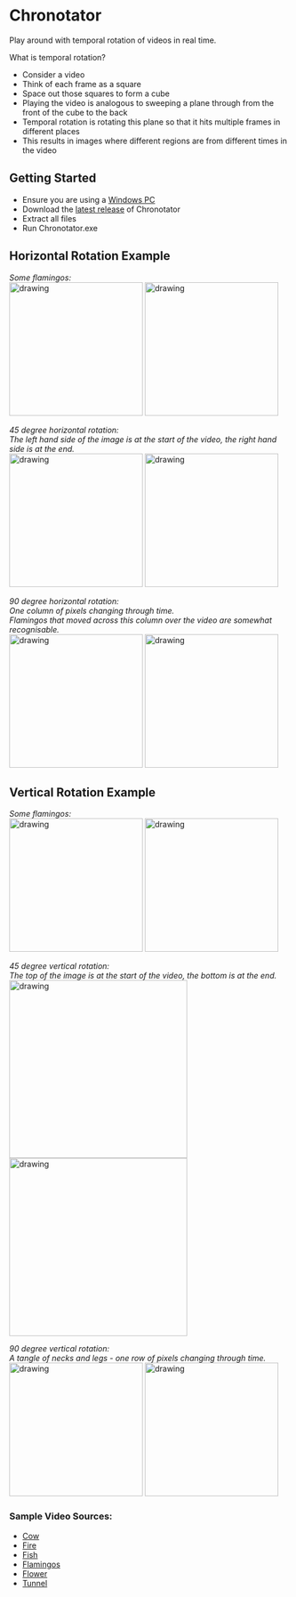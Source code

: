 # Chronotator
Play around with temporal rotation of videos in real time.

What is temporal rotation?
- Consider a video
- Think of each frame as a square
- Space out those squares to form a cube
- Playing the video is analogous to sweeping a plane through from the front of the cube to the back
- Temporal rotation is rotating this plane so that it hits multiple frames in different places
- This results in images where different regions are from different times in the video

## Getting Started
- Ensure you are using a [Windows PC](https://www.pcspecialist.co.uk/)
- Download the [latest release](https://github.com/nick-wilson95/Chronotator/releases/download/v1.0/Chronotator.zip) of Chronotator
- Extract all files
- Run Chronotator.exe

## Horizontal Rotation Example

*Some flamingos:* <br/>
<img src="https://user-images.githubusercontent.com/43935094/183253380-59b09f18-ece7-4159-9641-74375dce98f7.png" alt="drawing" height="240"/>
<img src="https://user-images.githubusercontent.com/43935094/182721805-8248f887-5c41-4d88-884a-861c4fc70e3a.PNG" alt="drawing" height="240"/>

*45 degree horizontal rotation:* <br/>
*The left hand side of the image is at the start of the video, the right hand side is at the end.* <br/>
<img src="https://user-images.githubusercontent.com/43935094/183253383-cc30c7d3-d6c7-4ee0-9835-1bc410d2d449.png" alt="drawing" height="240"/>
<img src="https://user-images.githubusercontent.com/43935094/182721818-243c321e-d6a5-4062-8553-2ac994441df3.PNG" alt="drawing" height="240"/>

*90 degree horizontal rotation:* <br/>
*One column of pixels changing through time.* <br/>
*Flamingos that moved across this column over the video are somewhat recognisable.* <br/>
<img src="https://user-images.githubusercontent.com/43935094/183253386-9d19e652-19c4-48f2-ac88-8eef451ccc93.png" alt="drawing" height="240"/>
<img src="https://user-images.githubusercontent.com/43935094/182721830-9b609b38-c10d-4ffe-9371-d274f0530e04.PNG" alt="drawing" height="240"/>

## Vertical Rotation Example

*Some flamingos:* <br/>
<img src="https://user-images.githubusercontent.com/43935094/183253647-08ea04f6-ce9b-445c-bcc5-98dbf8ccf3d9.png" alt="drawing" height="240"/>
<img src="https://user-images.githubusercontent.com/43935094/182721805-8248f887-5c41-4d88-884a-861c4fc70e3a.PNG" alt="drawing" height="240"/>

*45 degree vertical rotation:* <br/>
*The top of the image is at the start of the video, the bottom is at the end.* <br/>
<img src="https://user-images.githubusercontent.com/43935094/183253384-2545491e-ca81-4769-ba9f-fd5c7578f3d1.png" alt="drawing" height="320"/>
<img src="https://user-images.githubusercontent.com/43935094/182721822-585f9291-a7cb-408b-a3d1-82fe9330187e.PNG" alt="drawing" height="320"/>

*90 degree vertical rotation:* <br/>
*A tangle of necks and legs - one row of pixels changing through time.* <br/>
<img src="https://user-images.githubusercontent.com/43935094/183253387-c373ca84-e0ac-4d11-9ddd-6e3eec4db0bd.png" alt="drawing" height="240"/>
<img src="https://user-images.githubusercontent.com/43935094/182721839-7f054fe8-c32f-4ef9-9ff3-dff6ebbd3a3d.PNG" alt="drawing" height="240"/>

### Sample Video Sources:
- [Cow](https://pixabay.com/videos/highlander-cattle-animal-mammal-125147/)
- [Fire](https://pixabay.com/videos/fire-water-elements-burn-flame-125068/)
- [Fish](https://pixabay.com/videos/fish-underwater-aquarium-swim-110879/)
- [Flamingos](https://pixabay.com/videos/flamingo-water-bird-bird-exotic-120394/)
- [Flower](https://pixabay.com/videos/cornflower-flower-blossom-bloom-124429/)
- [Tunnel](https://pixabay.com/videos/tunnel-stars-light-exit-man-124983/)
